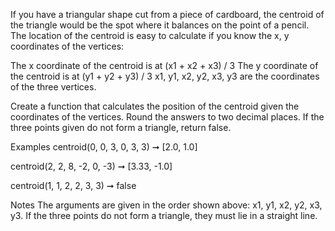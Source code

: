 If you have a triangular shape cut from a piece of cardboard, the centroid of the triangle would be the spot where it balances on the point of a pencil. The location of the centroid is easy to calculate if you know the x, y coordinates of the vertices:

The x coordinate of the centroid is at (x1 + x2 + x3) / 3
The y coordinate of the centroid is at (y1 + y2 + y3) / 3
x1, y1, x2, y2, x3, y3 are the coordinates of the three vertices.

Create a function that calculates the position of the centroid given the coordinates of the vertices. Round the answers to two decimal places. If the three points given do not form a triangle, return false.

Examples
centroid(0, 0, 3, 0, 3, 3) ➞ [2.0, 1.0]

centroid(2, 2, 8, -2, 0, -3) ➞ [3.33, -1.0]

centroid(1, 1, 2, 2, 3, 3) ➞ false

Notes
The arguments are given in the order shown above: x1, y1, x2, y2, x3, y3.
If the three points do not form a triangle, they must lie in a straight line.